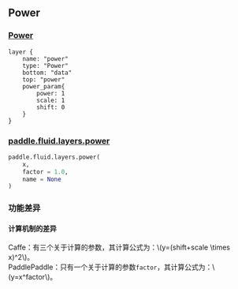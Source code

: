 ## Power


### [Power](http://caffe.berkeleyvision.org/tutorial/layers/power.html)
```
layer {
	name: "power"
	type: "Power"
	bottom: "data"
	top: "power"	
	power_param{
		power: 1
		scale: 1
		shift: 0
	}
}
```


### [paddle.fluid.layers.power](http://paddlepaddle.org/documentation/docs/zh/1.3/api_cn/layers_cn.html#permalink-117-pow)
```python
paddle.fluid.layers.power(
	x,
	factor = 1.0,
	name = None
)
```  

### 功能差异
#### 计算机制的差异
Caffe：有三个关于计算的参数，其计算公式为：\\(y=(shift+scale \times x)^2\\)。             
PaddlePaddle：只有一个关于计算的参数`factor`，其计算公式为：\\(y=x^factor\\)。
